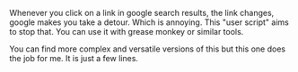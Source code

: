 

Whenever you click on a link in google search results, the link changes, google makes you take a detour. Which is annoying. 
This "user script" aims to stop that.
You can use it with grease monkey or similar tools.

You can find more complex and versatile versions of this but this one does the job for me. It is just a few lines.
